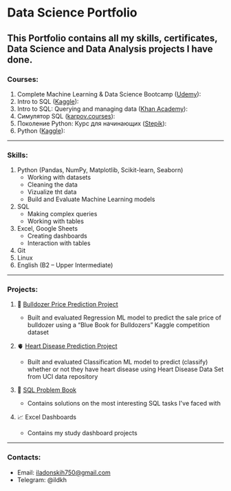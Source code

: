 # Data Science Portfolio

This Portfolio contains all my skills, certificates, Data Science and Data Analysis projects I have done.
---
### Courses:
1)	Complete Machine Learning & Data Science Bootcamp ([Udemy](https://www.udemy.com/course/complete-machine-learning-and-data-science-zero-to-mastery/)): 
2)	Intro to SQL ([Kaggle]()): 
3)	Intro to SQL: Querying and managing data ([Khan Academy](https://www.khanacademy.org/computing/computer-programming/sql)): 
4)	Симулятор SQL ([karpov.courses](https://karpov.courses/simulator-sql)): 
5)	Поколение Python: Курс для начинающих ([Stepik](https://stepik.org/cert/1500832)): 
6)	Python ([Kaggle](https://www.kaggle.com/learn/certification/ilyadonskih/python)): 
---
### Skills: 
1)	Python (Pandas, NumPy, Matplotlib, Scikit-learn, Seaborn)
    * Working with datasets
    * Cleaning the data
    * Vizualize tht data
    * Build and Evaluate Machine Learning models
2)	SQL
    * Making complex queries
    * Working with tables
3)	Excel, Google Sheets
    * Creating dashboards
    * Interaction with tables 
4)	Git
5)  Linux
6)	English (B2 – Upper Intermediate)
---
### Projects:
1)	:tractor: [Bulldozer Price Prediction Project](https://github.com/gituserjezz/portfolio/blob/main/bulldozer-price-regression.ipynb)
      * Built and evaluated Regression ML model to predict the sale price of bulldozer using a “Blue Book for Bulldozers” Kaggle competition dataset
2)	:anatomical_heart: [Heart Disease Prediction Project](https://github.com/gituserjezz/portfolio/blob/main/full-hd-classification.ipynb)
      * Built and evaluated Classification ML model to predict (classify) whether or not they have heart disease using Heart Disease Data Set from UCI data repository

3)	:book: [SQL Problem Book](https://github.com/gituserjezz/sql_problem_book/blob/main/README.md)
      * Contains solutions on the most interesting SQL tasks I've faced with 
4)	:chart_with_upwards_trend: Excel Dashboards 
      * Contains my study dashboard projects
---
### Contacts:
* Email: iladonskih750@gmail.com
* Telegram: @ildkh

